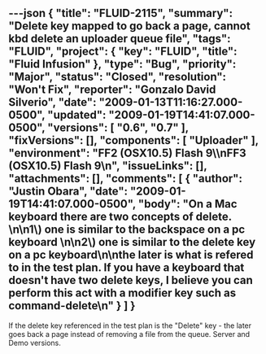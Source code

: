 ---json
{
  "title": "FLUID-2115",
  "summary": "Delete key mapped to go back a page, cannot kbd delete an uploader queue file",
  "tags": "FLUID",
  "project": {
    "key": "FLUID",
    "title": "Fluid Infusion"
  },
  "type": "Bug",
  "priority": "Major",
  "status": "Closed",
  "resolution": "Won't Fix",
  "reporter": "Gonzalo David Silverio",
  "date": "2009-01-13T11:16:27.000-0500",
  "updated": "2009-01-19T14:41:07.000-0500",
  "versions": [
    "0.6",
    "0.7"
  ],
  "fixVersions": [],
  "components": [
    "Uploader"
  ],
  "environment": "FF2 (OSX10.5) Flash 9\\\nFF3 (OSX10.5) Flash 9\n",
  "issueLinks": [],
  "attachments": [],
  "comments": [
    {
      "author": "Justin Obara",
      "date": "2009-01-19T14:41:07.000-0500",
      "body": "On a Mac keyboard there are two concepts of delete.&#x20;\n\n1\\) one is similar to the backspace on a pc keyboard&#x20;\n\n2\\) one is similar to the delete key on a pc keyboard\n\nthe later is what is refered to in the test plan. If you have a keyboard that doesn't  have two delete keys, I believe you can perform this act with a modifier key such as command-delete\n"
    }
  ]
}
---
If the delete key referenced in the test plan is the "Delete" key - the later goes back a page instead of removing a file from the queue. Server and Demo versions.

        